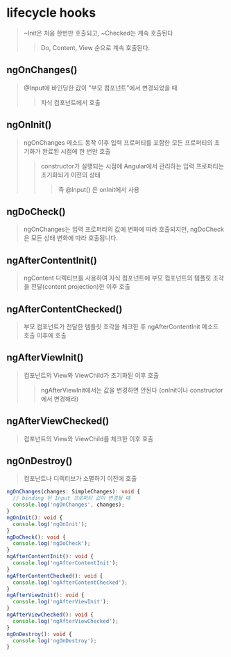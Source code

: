 # lifecycle hooks

> ~Init은 처음 한번만 호출되고, ~Checked는 계속 호출된다
>
> > Do, Content, View 순으로 계속 호출된다.

## ngOnChanges()

> @Input에 바인딩한 값이 "부모 컴포넌트"에서 변경되었을 때
>
> > 자식 컴포넌트에서 호출

## ngOnInit()

> ngOnChanges 메소드 동작 이후 입력 프로퍼티를 포함한 모든 프로퍼티의 초기화가 완료된 시점에 한 번만 호출
>
> > constructor가 실행되는 시점에 Angular에서 관리하는 입력 프로퍼티는 초기화되기 이전의 상태
> >
> > > 즉 @Input() 은 onInit에서 사용

## ngDoCheck()

> ngOnChanges는 입력 프로퍼티의 값에 변화에 따라 호출되지만, ngDoCheck은 모든 상태 변화에 따라 호출됩니다.

## ngAfterContentInit()

> ngContent 디렉티브를 사용하여 자식 컴포넌트에 부모 컴포넌트의 템플릿 조각을 전달(content projection)한 이후 호출

## ngAfterContentChecked()

> 부모 컴포넌트가 전달한 템플릿 조각을 체크한 후 ngAfterContentInit 메소드 호출 이후에 호출

## ngAfterViewInit()

> 컴포넌트의 View와 ViewChild가 초기화된 이후 호출
>
> > ngAfterViewInit에서는 값을 변경하면 안된다 (onInit이나 constructor에서 변경해라)

## ngAfterViewChecked()

> 컴포넌트의 View와 ViewChild를 체크한 이후 호출

## ngOnDestroy()

> 컴포넌트나 디렉티브가 소멸하기 이전에 호출

```ts
ngOnChanges(changes: SimpleChanges): void {
  // binding 된 Input 프로퍼티 값이 변경될 떄
  console.log('ngOnChanges', changes);
}
ngOnInit(): void {
  console.log('ngOnInit');
}
ngDoCheck(): void {
  console.log('ngDoCheck');
}
ngAfterContentInit(): void {
  console.log('ngAfterContentInit');
}
ngAfterContentChecked(): void {
  console.log('ngAfterContentChecked');
}
ngAfterViewInit(): void {
  console.log('ngAfterViewInit');
}
ngAfterViewChecked(): void {
  console.log('ngAfterViewChecked');
}
ngOnDestroy(): void {
  console.log('ngOnDestroy');
}
```
